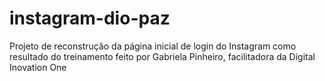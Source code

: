 # instagram-dio-paz
Projeto de reconstrução da página inicial de login do Instagram como resultado do treinamento feito por Gabriela Pinheiro, facilitadora da Digital Inovation One
